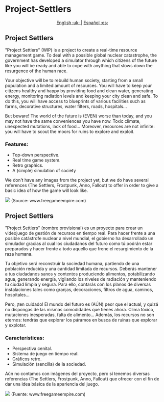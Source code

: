 # Project-Settlers

<p align="center"> <a href = "ENG"> English :uk: </a> | <a href = "ESP"> Español :es: </a> </p>


## <a name="ENG"> Project Settlers </a>

"Project Settlers" (WIP) is a project to create a real-time resource management game.
To deal with a possible global nuclear catastrophe, the government has developed a simulator through which citizens of the future like you will be ready and able to cope with anything that slows down the resurgence of the human race.

Your objective will be to rebuild human society, starting from a small population and a limited amount of resources. You will have to keep your citizens healthy and happy by providing food and clean water, generating energy, monitoring radiation levels and keeping your city clean and safe. To do this, you will have access to blueprints of various facilities such as farms, decorative structures, water filters, roads, hospitals...

But beware! The world of the future is (EVEN) worse than today, and you may not have the same conveniences you have now. Toxic climate, unexpected mutations, lack of food... Moreover, resources are not infinite: you will have to scout the moors for ruins to explore and exploit.

### Features:

- Top-down perspective.
- Real time game system.
- Retro graphics.
- A (simple) simulation of society

We don't have any images from the project yet, but we do have several references (The Settlers, Frostpunk, Anno, Fallout) to offer in order to give a basic idea of how the game will look like.

<img src="https://www.freegameempire.com/Img/Cache/Games/Settlers-2/Screenshot-5.png" />
(Source: www.freegameempire.com)


## <a name="ESP"> Project Settlers </a>

"Project Settlers" (nombre provisional) es un proyecto para crear un videojuego de gestión de recursos en tiempo real.
Para hacer frente a una posible catástrofe nuclear a nivel mundial, el gobierno ha desarrollado un simulador gracias al cual los ciudadanos del futuro como tú podrán estar preparados y hacer frente a todo aquello que frene el resurgimiento de la raza humana.

Tu objetivo será reconstruir la sociedad humana, partiendo de una población reducida y una cantidad limitada de recursos. Deberás mantener a tus ciudadanos sanos y contentos produciendo alimentos, potabilizando agua, generando energía, vigilando los niveles de radiación y manteniendo tu ciudad limpia y segura. Para ello, contarás con los planos de diversas instalaciones tales como granjas, decoraciones, filtros de agua, caminos, hospitales...

Pero, ¡ten cuidado! El mundo del futuro es (AÚN) peor que el actual, y quizá no dispongas de las mismas comodidades que tienes ahora. Clima tóxico, mutaciones inesperadas, falta de alimento... Además, los recursos no son eternos: tendrás que explorar los páramos en busca de ruinas que explorar y explotar.

### Características:

- Perspectiva cenital.
- Sistema de juego en tiempo real.
- Gráficos retro.
- Simulación (sencilla) de la sociedad.

Aún no contamos con imágenes del proyecto, pero sí tenemos diversas referencias (The Settlers, Frostpunk, Anno, Fallout) que ofrecer con el fin de dar una idea básica de la apariencia del juego. 

<img src="https://www.freegameempire.com/Img/Cache/Games/Settlers-2/Screenshot-5.png" />
(Fuente: www.freegameempire.com)
